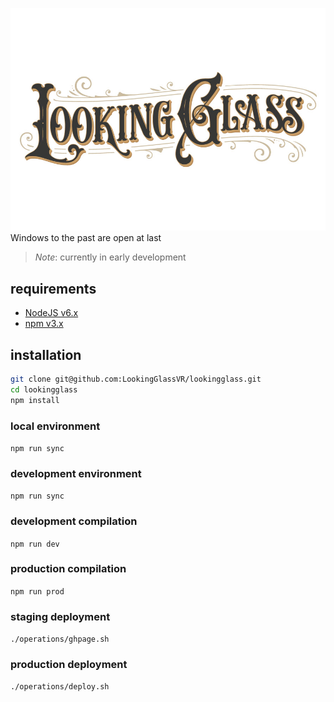 ![](public/images/share.jpg)
Windows to the past are open at last 
> *Note*: currently in early development


## requirements
* [NodeJS v6.x](https://nodejs.org/en/)
* [npm v3.x](https://www.npmjs.com/)


## installation
```bash
git clone git@github.com:LookingGlassVR/lookingglass.git
cd lookingglass
npm install
```
### local environment
`npm run sync`

### development environment
`npm run sync`

### development compilation
`npm run dev`

### production compilation
`npm run prod`

### staging deployment
`./operations/ghpage.sh`

### production deployment
`./operations/deploy.sh`

